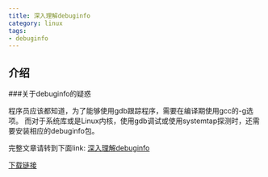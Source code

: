 ```yaml
---
title: 深入理解debuginfo
category: linux
tags:
- debuginfo
---
```


## 介绍

###关于debuginfo的疑惑

程序员应该都知道，为了能够使用gdb跟踪程序，需要在编译期使用gcc的-g选项。
而对于系统库或是Linux内核，使用gdb调试或使用systemtap探测时，还需要安装相应的debuginfo包。

<!--more-->

完整文章请转到下面link:
[深入理解debuginfo](https://github.com/kulong0105/kulong0105.github.io/blob/master/documents/%E6%B7%B1%E5%85%A5%E7%90%86%E8%A7%A3debuginfo.pdf)

[下载链接](https://github.com/kulong0105/kulong0105.github.io/raw/master/documents/%E6%B7%B1%E5%85%A5%E7%90%86%E8%A7%A3debuginfo.pdf)
